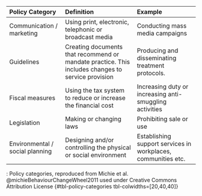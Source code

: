 | **Policy Category**             | **Definition**                                                                                    | **Example**                                                   |
|:----------------|:---------------------------------|:--------------------|
| Communication / marketing       | Using print, electronic, telephonic or broadcast media                                            | Conducting mass media campaigns                               |
| Guidelines                      | Creating documents that recommend or mandate practice. This includes changes to service provision | Producing and disseminating treatment protocols.              |
| Fiscal measures                 | Using the tax system to reduce or increase the financial cost                                     | Increasing duty or increasing anti-smuggling activities       |
| Legislation                     | Making or changing laws                                                                           | Prohibiting sale or use                                       |
| Environmental / social planning | Designing and/or controlling the physical or social environment                                   | Establishing support services in workplaces, communities etc. |

: Policy categories, reproduced from Michie et al. @michieBehaviourChangeWheel2011 used under Creative Commons Attribution License {#tbl-policy-categories tbl-colwidths=\[20,40,40\]}